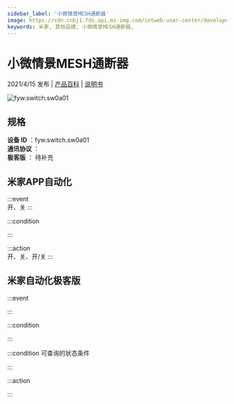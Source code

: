 ```yaml
---
sidebar_label: '小微情景MESH通断器'
image: https://cdn.cnbj1.fds.api.mi-img.com/iotweb-user-center/developer_1679047902340E8cGNS4S.png?GalaxyAccessKeyId=AKVGLQWBOVIRQ3XLEW&Expires=9223372036854775807&Signature=J877SAOsu/LPB29akjSuEIQcvbc=
keywords: 米家, 其他品牌, 小微情景MESH通断器, 
---
```

# 小微情景MESH通断器

2021/4/15 发布 | [产品百科](https://home.mi.com/webapp/content/baike/product/index.html?model=fyw.switch.sw0a01/) | [说明书](https://home.mi.com/views/introduction.html?model=fyw.switch.sw0a01&region=cn)

![fyw.switch.sw0a01](https://cdn.cnbj1.fds.api.mi-img.com/iotweb-user-center/developer_1679047902340E8cGNS4S.png?GalaxyAccessKeyId=AKVGLQWBOVIRQ3XLEW&Expires=9223372036854775807&Signature=J877SAOsu/LPB29akjSuEIQcvbc=)

## 规格  
> 
**设备 ID** ：fyw.switch.sw0a01  
**通讯协议** ：  
**极客版**  ： 待补充 


## 米家APP自动化  

:::event  
开、关
:::

:::condition  

:::

:::action   
开、关、开/关
:::

## 米家自动化极客版  

:::event  

:::

:::condition  

:::

:::condition 可查询的状态条件  

:::

:::action  

:::

        
